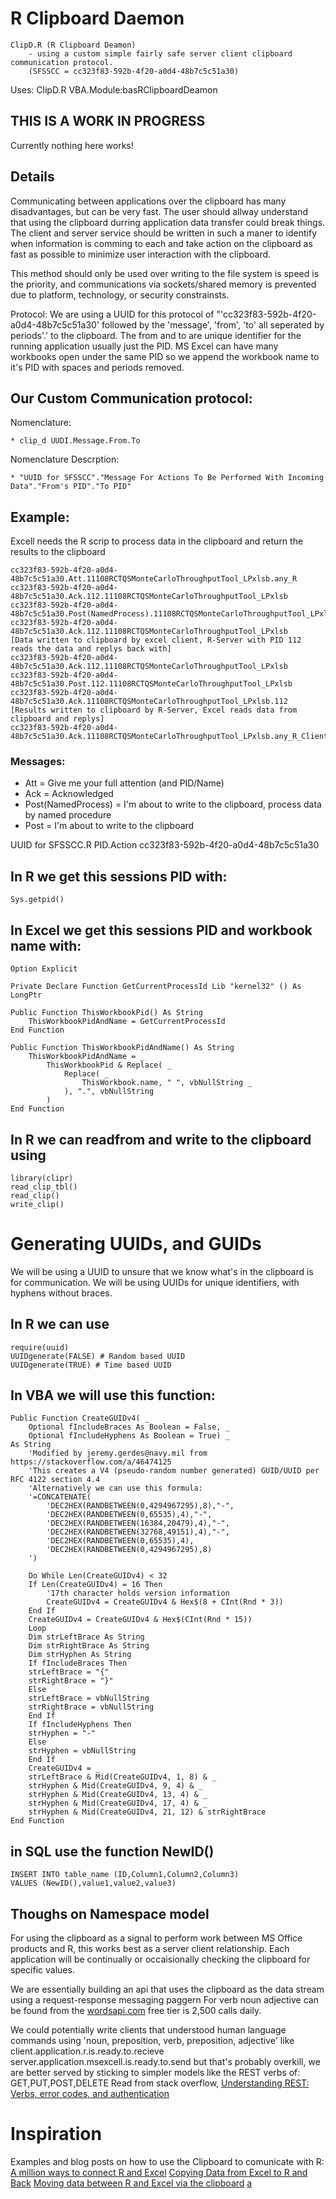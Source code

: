 # R Clipboard Daemon
	ClipD.R (R Clipboard Deamon) 
		- using a custom simple fairly safe server client clipboard communication protocol.
		(SFSSCC = cc323f83-592b-4f20-a0d4-48b7c5c51a30)
Uses:
	ClipD.R 
	VBA.Module:basRClipboardDeamon
	
## THIS IS A WORK IN PROGRESS
Currently nothing here works!

## Details
Communicating between applications over the clipboard has many disadvantages, but can be very fast. 
The user should allway understand that using the clipboard durring application data transfer could break things.
The client and server service should be written in such a maner to identify when information is comming 
to each and take action on the clipboard as fast as possible to minimize user interaction with the clipboard.

This method should only be used over writing to the file system is speed is the priority, and communications via 
sockets/shared memory is prevented due to platform, technology, or security constrainsts.

Protocol:
We are using a UUID for this protocol of "'cc323f83-592b-4f20-a0d4-48b7c5c51a30' followed by the 'message', 'from', 'to' all 
seperated by periods'.' to the clipboard. The from and to are unique identifier for the running application usually 
just the PID. MS Excel can have many workbooks open under the same PID so we append the workbook name to it's PID with spaces and periods removed.

## Our Custom Communication protocol:
Nomenclature:

	* clip_d UUDI.Message.From.To
	
Nomenclature Descrption:

	* "UUID for SFSSCC"."Message For Actions To Be Performed With Incoming Data"."From's PID"."To PID"

## Example:
Excell needs the R scrip to process data in the clipboard and return the results to the clipboard

	cc323f83-592b-4f20-a0d4-48b7c5c51a30.Att.11108RCTQSMonteCarloThroughputTool_LPxlsb.any_R
	cc323f83-592b-4f20-a0d4-48b7c5c51a30.Ack.112.11108RCTQSMonteCarloThroughputTool_LPxlsb
	cc323f83-592b-4f20-a0d4-48b7c5c51a30.Post(NamedProcess).11108RCTQSMonteCarloThroughputTool_LPxlsb.112
	cc323f83-592b-4f20-a0d4-48b7c5c51a30.Ack.112.11108RCTQSMonteCarloThroughputTool_LPxlsb
	[Data written to clipboard by excel client, R-Server with PID 112 reads the data and replys back with]
	cc323f83-592b-4f20-a0d4-48b7c5c51a30.Ack.112.11108RCTQSMonteCarloThroughputTool_LPxlsb
	cc323f83-592b-4f20-a0d4-48b7c5c51a30.Post.112.11108RCTQSMonteCarloThroughputTool_LPxlsb
	cc323f83-592b-4f20-a0d4-48b7c5c51a30.Ack.11108RCTQSMonteCarloThroughputTool_LPxlsb.112
	[Results written to clipboard by R-Server, Excel reads data from clipboard and replys]
	cc323f83-592b-4f20-a0d4-48b7c5c51a30.Ack.11108RCTQSMonteCarloThroughputTool_LPxlsb.any_R_Client.Connect

### Messages:
* Att = Give me your full attention (and PID/Name)
* Ack = Acknowledged 
* Post(NamedProcess) =  I'm about to write to the clipboard, process data by named procedure
* Post = I'm about to write to the clipboard


UUID for SFSSCC.R PID.Action
cc323f83-592b-4f20-a0d4-48b7c5c51a30

## In R we get this sessions PID with:
	Sys.getpid()

## In Excel we get this sessions PID and workbook name with:
	Option Explicit

	Private Declare Function GetCurrentProcessId Lib "kernel32" () As LongPtr

	Public Function ThisWorkbookPid() As String
	    ThisWorkbookPidAndName = GetCurrentProcessId
	End Function

	Public Function ThisWorkbookPidAndName() As String
	    ThisWorkbookPidAndName = _
			ThisWorkbookPid & Replace( _
				Replace( _
					ThisWorkbook.name, " ", vbNullString _
				), ".", vbNullString
			)
	End Function

## In R we can readfrom and write to the clipboard using
	library(clipr)
	read_clip_tbl()
	read_clip()
	write_clip()

# Generating UUIDs, and GUIDs
 We will be using a UUID to unsure that we know what's in the clipboard is for communication. We will be using UUIDs for unique identifiers, with hyphens without braces.

## In R we can use
	require(uuid)
	UUIDgenerate(FALSE) # Random based UUID 
	UUIDgenerate(TRUE) # Time based UUID

## In VBA we will use this function:
	Public Function CreateGUIDv4( _
	    Optional fIncludeBraces As Boolean = False, _
	    Optional fIncludeHyphens As Boolean = True) _
	As String
	    'Modified by jeremy.gerdes@navy.mil from https://stackoverflow.com/a/46474125
	    'This creates a V4 (pseudo-random number generated) GUID/UUID per RFC 4122 section 4.4
	    'Alternatively we can use this formula:
	    '=CONCATENATE(
			'DEC2HEX(RANDBETWEEN(0,4294967295),8),"-",
			'DEC2HEX(RANDBETWEEN(0,65535),4),"-",
			'DEC2HEX(RANDBETWEEN(16384,20479),4),"-",
			'DEC2HEX(RANDBETWEEN(32768,49151),4),"-",
			'DEC2HEX(RANDBETWEEN(0,65535),4),
			'DEC2HEX(RANDBETWEEN(0,4294967295),8)
		')
	    
		Do While Len(CreateGUIDv4) < 32
		If Len(CreateGUIDv4) = 16 Then
		    '17th character holds version information
		    CreateGUIDv4 = CreateGUIDv4 & Hex$(8 + CInt(Rnd * 3))
		End If
		CreateGUIDv4 = CreateGUIDv4 & Hex$(CInt(Rnd * 15))
	    Loop
	    Dim strLeftBrace As String
	    Dim strRightBrace As String
	    Dim strHyphen As String
	    If fIncludeBraces Then
		strLeftBrace = "{"
		strRightBrace = "}"
	    Else
		strLeftBrace = vbNullString
		strRightBrace = vbNullString
	    End If
	    If fIncludeHyphens Then
		strHyphen = "-"
	    Else
		strHyphen = vbNullString
	    End If
	    CreateGUIDv4 = _
	    strLeftBrace & Mid(CreateGUIDv4, 1, 8) & _
	    strHyphen & Mid(CreateGUIDv4, 9, 4) & _
	    strHyphen & Mid(CreateGUIDv4, 13, 4) & _
	    strHyphen & Mid(CreateGUIDv4, 17, 4) & _
	    strHyphen & Mid(CreateGUIDv4, 21, 12) & strRightBrace
	End Function

## in SQL use the function NewID()
	INSERT INTO table_name (ID,Column1,Column2,Column3)
	VALUES (NewID(),value1,value2,value3)


## Thoughs on Namespace model 
For using the clipboard as a signal to perform work between MS Office products and R, 
this works best as a server client relationship. Each application will be continually or occaisionally 
checking the clipboard for specific values.

We are essentially building an api that uses the clipboard as the data stream using a request-response messaging paggern
For verb noun adjective can be found from the [wordsapi.com](https://www.wordsapi.com/#try) free tier is 2,500 calls daily.

We could potentially write clients that understood human language commands using 'noun, preposition, verb, preposition, adjective' like
	client.application.r.is.ready.to.recieve
	server.application.msexcell.is.ready.to.send
but that's probably overkill, we are better served by sticking to simpler models like the REST verbs of:
	GET,PUT,POST,DELETE
Read from stack overflow, [Understanding REST: Verbs, error codes, and authentication](https://stackoverflow.com/questions/2001773/understanding-rest-verbs-error-codes-and-authentication/2022938#2022938)

# Inspiration
Examples and blog posts on how to use the Clipboard to comunicate with R:
	[A million ways to connect R and Excel](https://www.r-bloggers.com/a-million-ways-to-connect-r-and-excel/)
	[Copying Data from Excel to R and Back](http://alandgraf.blogspot.com/2013/02/copying-data-from-excel-to-r-and-back_24.html)
	[Moving data between R and Excel via the clipboard](https://www.johndcook.com/blog/r_excel_clipboard/)
	[a](https://www.r-bloggers.com/copying-data-from-excel-to-r-and-back/)
